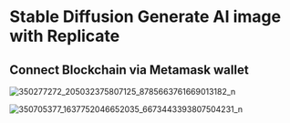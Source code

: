# Stable Diffusion Generate AI image with Replicate
## Connect Blockchain via Metamask wallet
![350277272_205032375807125_8785663761669013182_n](https://github.com/lnqminh3003/CS422-AI-DiffusionWeb/assets/101281380/ac2f142e-4cec-42c8-9bdb-54f167695da3)

![350705377_1637752046652035_6673443393807504231_n](https://github.com/lnqminh3003/CS422-AI-DiffusionWeb/assets/101281380/b95f2d3e-fc47-44d7-b02b-b98cefbbf539)

